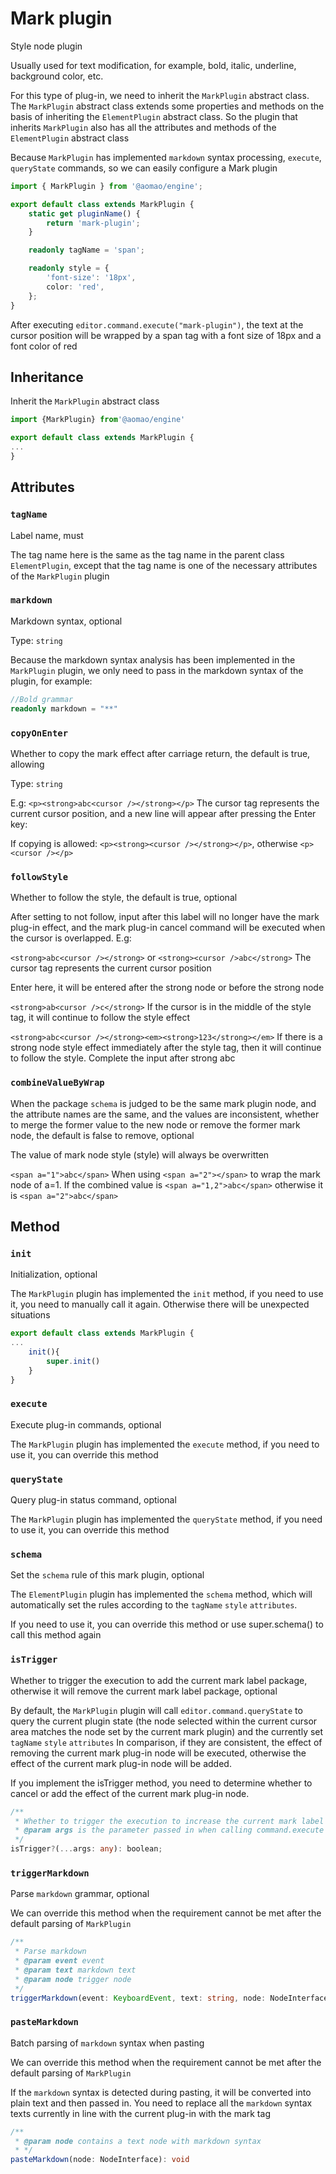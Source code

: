 # Mark plugin

Style node plugin

Usually used for text modification, for example, bold, italic, underline, background color, etc.

For this type of plug-in, we need to inherit the `MarkPlugin` abstract class. The `MarkPlugin` abstract class extends some properties and methods on the basis of inheriting the `ElementPlugin` abstract class. So the plugin that inherits `MarkPlugin` also has all the attributes and methods of the `ElementPlugin` abstract class

Because `MarkPlugin` has implemented `markdown` syntax processing, `execute`, `queryState` commands, so we can easily configure a Mark plugin

```ts
import { MarkPlugin } from '@aomao/engine';

export default class extends MarkPlugin {
	static get pluginName() {
		return 'mark-plugin';
	}

	readonly tagName = 'span';

	readonly style = {
		'font-size': '18px',
		color: 'red',
	};
}
```

After executing `editor.command.execute("mark-plugin")`, the text at the cursor position will be wrapped by a span tag with a font size of 18px and a font color of red

## Inheritance

Inherit the `MarkPlugin` abstract class

```ts
import {MarkPlugin} from'@aomao/engine'

export default class extends MarkPlugin {
...
}
```

## Attributes

### `tagName`

Label name, must

The tag name here is the same as the tag name in the parent class `ElementPlugin`, except that the tag name is one of the necessary attributes of the `MarkPlugin` plugin

### `markdown`

Markdown syntax, optional

Type: `string`

Because the markdown syntax analysis has been implemented in the `MarkPlugin` plugin, we only need to pass in the markdown syntax of the plugin, for example:

```ts
//Bold grammar
readonly markdown = "**"
```

### `copyOnEnter`

Whether to copy the mark effect after carriage return, the default is true, allowing

Type: `string`

E.g:
`<p><strong>abc<cursor /></strong></p>` The cursor tag represents the current cursor position, and a new line will appear after pressing the Enter key:

If copying is allowed: `<p><strong><cursor /></strong></p>`, otherwise `<p><cursor /></p>`

### `followStyle`

Whether to follow the style, the default is true, optional

After setting to not follow, input after this label will no longer have the mark plug-in effect, and the mark plug-in cancel command will be executed when the cursor is overlapped. E.g:

`<strong>abc<cursor /></strong>` or `<strong><cursor />abc</strong>` The cursor tag represents the current cursor position

Enter here, it will be entered after the strong node or before the strong node

`<strong>ab<cursor />c</strong>` If the cursor is in the middle of the style tag, it will continue to follow the style effect

`<strong>abc<cursor /></strong><em><strong>123</strong></em>` If there is a strong node style effect immediately after the style tag, then it will continue to follow the style. Complete the input after strong abc

### `combineValueByWrap`

When the package `schema` is judged to be the same mark plugin node, and the attribute names are the same, and the values ​​are inconsistent, whether to merge the former value to the new node or remove the former mark node, the default is false to remove, optional

The value of mark node style (style) will always be overwritten

`<span a="1">abc</span>` When using `<span a="2"></span>` to wrap the mark node of a=1. If the combined value is `<span a="1,2">abc</span>` otherwise it is `<span a="2">abc</span>`

## Method

### `init`

Initialization, optional

The `MarkPlugin` plugin has implemented the `init` method, if you need to use it, you need to manually call it again. Otherwise there will be unexpected situations

```ts
export default class extends MarkPlugin {
...
    init(){
        super.init()
    }
}
```

### `execute`

Execute plug-in commands, optional

The `MarkPlugin` plugin has implemented the `execute` method, if you need to use it, you can override this method

### `queryState`

Query plug-in status command, optional

The `MarkPlugin` plugin has implemented the `queryState` method, if you need to use it, you can override this method

### `schema`

Set the `schema` rule of this mark plugin, optional

The `ElementPlugin` plugin has implemented the `schema` method, which will automatically set the rules according to the `tagName` `style` `attributes`.

If you need to use it, you can override this method or use super.schema() to call this method again

### `isTrigger`

Whether to trigger the execution to add the current mark label package, otherwise it will remove the current mark label package, optional

By default, the `MarkPlugin` plugin will call `editor.command.queryState` to query the current plugin state (the node selected within the current cursor area matches the node set by the current mark plugin) and the currently set `tagName` `style` `attributes` In comparison, if they are consistent, the effect of removing the current mark plug-in node will be executed, otherwise the effect of the current mark plug-in node will be added.

If you implement the isTrigger method, you need to determine whether to cancel or add the effect of the current mark plug-in node.

```ts
/**
 * Whether to trigger the execution to increase the current mark label package, otherwise it will remove the current mark label package
 * @param args is the parameter passed in when calling command.execute to execute the plugin
 */
isTrigger?(...args: any): boolean;
```

### `triggerMarkdown`

Parse `markdown` grammar, optional

We can override this method when the requirement cannot be met after the default parsing of `MarkPlugin`

```ts
/**
 * Parse markdown
 * @param event event
 * @param text markdown text
 * @param node trigger node
 */
triggerMarkdown(event: KeyboardEvent, text: string, node: NodeInterface): void
```

### `pasteMarkdown`

Batch parsing of `markdown` syntax when pasting

We can override this method when the requirement cannot be met after the default parsing of `MarkPlugin`

If the `markdown` syntax is detected during pasting, it will be converted into plain text and then passed in. You need to replace all the `markdown` syntax texts currently in line with the current plug-in with the mark tag

```ts
/**
 * @param node contains a text node with markdown syntax
 * */
pasteMarkdown(node: NodeInterface): void
```
